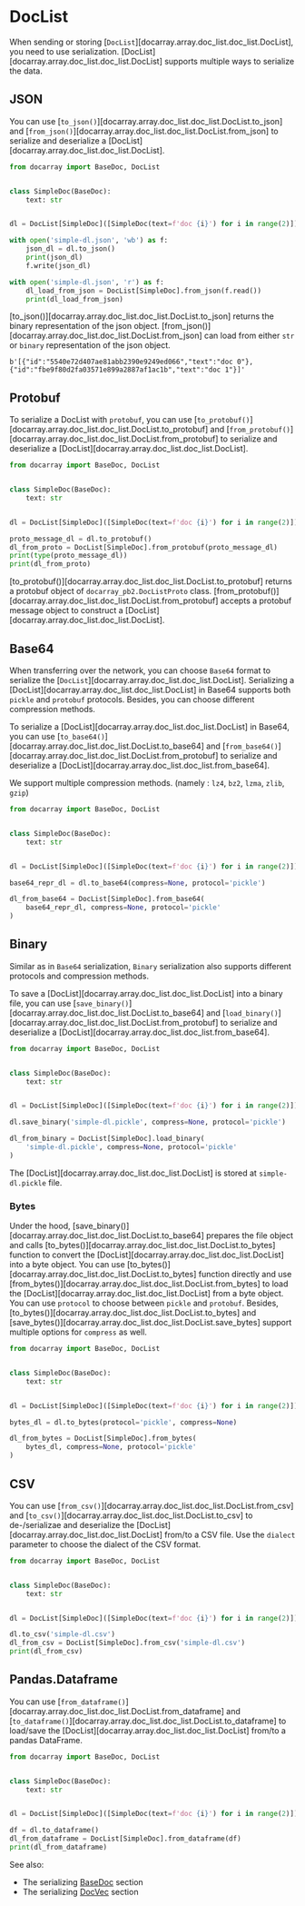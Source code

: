 # DocList
When sending or storing [`DocList`][docarray.array.doc_list.doc_list.DocList], you need to use serialization. [DocList][docarray.array.doc_list.doc_list.DocList] supports multiple ways to serialize the data.

## JSON
You can use [`to_json()`][docarray.array.doc_list.doc_list.DocList.to_json] and [`from_json()`][docarray.array.doc_list.doc_list.DocList.from_json] to serialize and deserialize a [DocList][docarray.array.doc_list.doc_list.DocList].

```python
from docarray import BaseDoc, DocList


class SimpleDoc(BaseDoc):
    text: str


dl = DocList[SimpleDoc]([SimpleDoc(text=f'doc {i}') for i in range(2)])

with open('simple-dl.json', 'wb') as f:
    json_dl = dl.to_json()
    print(json_dl)
    f.write(json_dl)

with open('simple-dl.json', 'r') as f:
    dl_load_from_json = DocList[SimpleDoc].from_json(f.read())
    print(dl_load_from_json)
```

[to_json()][docarray.array.doc_list.doc_list.DocList.to_json] returns the binary representation of the json object. [from_json()][docarray.array.doc_list.doc_list.DocList.from_json] can load from either `str` or `binary` representation of the json object.

```output
b'[{"id":"5540e72d407ae81abb2390e9249ed066","text":"doc 0"},{"id":"fbe9f80d2fa03571e899a2887af1ac1b","text":"doc 1"}]'
```

## Protobuf
To serialize a DocList with `protobuf`, you can use [`to_protobuf()`][docarray.array.doc_list.doc_list.DocList.to_protobuf]  and [`from_protobuf()`][docarray.array.doc_list.doc_list.DocList.from_protobuf] to serialize and deserialize a [DocList][docarray.array.doc_list.doc_list.DocList].

```python
from docarray import BaseDoc, DocList


class SimpleDoc(BaseDoc):
    text: str


dl = DocList[SimpleDoc]([SimpleDoc(text=f'doc {i}') for i in range(2)])

proto_message_dl = dl.to_protobuf()
dl_from_proto = DocList[SimpleDoc].from_protobuf(proto_message_dl)
print(type(proto_message_dl))
print(dl_from_proto)
```

[to_protobuf()][docarray.array.doc_list.doc_list.DocList.to_protobuf]  returns a protobuf object of `docarray_pb2.DocListProto` class. [from_protobuf()][docarray.array.doc_list.doc_list.DocList.from_protobuf]  accepts a protobuf message object to construct a [DocList][docarray.array.doc_list.doc_list.DocList].

## Base64
When transferring over the network, you can choose `Base64` format to serialize the [`DocList`][docarray.array.doc_list.doc_list.DocList].
Serializing a [DocList][docarray.array.doc_list.doc_list.DocList] in Base64 supports both `pickle` and `protobuf` protocols. Besides, you can choose different compression methods.

To serialize a [DocList][docarray.array.doc_list.doc_list.DocList] in Base64, you can use [`to_base64()`][docarray.array.doc_list.doc_list.DocList.to_base64]  and [`from_base64()`][docarray.array.doc_list.doc_list.DocList.from_protobuf] to serialize and deserialize a [DocList][docarray.array.doc_list.doc_list.from_base64].

We support multiple compression methods. (namely : `lz4`, `bz2`, `lzma`, `zlib`, `gzip`)


```python
from docarray import BaseDoc, DocList


class SimpleDoc(BaseDoc):
    text: str


dl = DocList[SimpleDoc]([SimpleDoc(text=f'doc {i}') for i in range(2)])

base64_repr_dl = dl.to_base64(compress=None, protocol='pickle')

dl_from_base64 = DocList[SimpleDoc].from_base64(
    base64_repr_dl, compress=None, protocol='pickle'
)
```

## Binary
Similar as in `Base64` serialization, `Binary` serialization also supports different protocols and compression methods.

To save a [DocList][docarray.array.doc_list.doc_list.DocList] into a binary file, you can use [`save_binary()`][docarray.array.doc_list.doc_list.DocList.to_base64]  and [`load_binary()`][docarray.array.doc_list.doc_list.DocList.from_protobuf] to serialize and deserialize a [DocList][docarray.array.doc_list.doc_list.from_base64].

```python
from docarray import BaseDoc, DocList


class SimpleDoc(BaseDoc):
    text: str


dl = DocList[SimpleDoc]([SimpleDoc(text=f'doc {i}') for i in range(2)])

dl.save_binary('simple-dl.pickle', compress=None, protocol='pickle')

dl_from_binary = DocList[SimpleDoc].load_binary(
    'simple-dl.pickle', compress=None, protocol='pickle'
)
```

The [DocList][docarray.array.doc_list.doc_list.DocList] is stored at `simple-dl.pickle` file.

### Bytes
Under the hood,  [save_binary()][docarray.array.doc_list.doc_list.DocList.to_base64] prepares the file object and calls [to_bytes()][docarray.array.doc_list.doc_list.DocList.to_bytes] function to convert the [DocList][docarray.array.doc_list.doc_list.DocList] into a byte object. You can use [to_bytes()][docarray.array.doc_list.doc_list.DocList.to_bytes] function directly and use [from_bytes()][docarray.array.doc_list.doc_list.DocList.from_bytes] to load the [DocList][docarray.array.doc_list.doc_list.DocList] from a byte object. You can use `protocol` to choose between `pickle` and `protobuf`. Besides, [to_bytes()][docarray.array.doc_list.doc_list.DocList.to_bytes]  and [save_bytes()][docarray.array.doc_list.doc_list.DocList.save_bytes] support multiple options for `compress` as well. 

```python
from docarray import BaseDoc, DocList


class SimpleDoc(BaseDoc):
    text: str


dl = DocList[SimpleDoc]([SimpleDoc(text=f'doc {i}') for i in range(2)])

bytes_dl = dl.to_bytes(protocol='pickle', compress=None)

dl_from_bytes = DocList[SimpleDoc].from_bytes(
    bytes_dl, compress=None, protocol='pickle'
)
```


## CSV
You can use [`from_csv()`][docarray.array.doc_list.doc_list.DocList.from_csv] and [`to_csv()`][docarray.array.doc_list.doc_list.DocList.to_csv] to de-/serializae and deserialize the [DocList][docarray.array.doc_list.doc_list.DocList] from/to a CSV file. Use the `dialect` parameter to choose the dialect of the CSV format.

```python
from docarray import BaseDoc, DocList


class SimpleDoc(BaseDoc):
    text: str


dl = DocList[SimpleDoc]([SimpleDoc(text=f'doc {i}') for i in range(2)])

dl.to_csv('simple-dl.csv')
dl_from_csv = DocList[SimpleDoc].from_csv('simple-dl.csv')
print(dl_from_csv)
```


## Pandas.Dataframe
You can use [`from_dataframe()`][docarray.array.doc_list.doc_list.DocList.from_dataframe] and [`to_dataframe()`][docarray.array.doc_list.doc_list.DocList.to_dataframe] to load/save the [DocList][docarray.array.doc_list.doc_list.DocList] from/to a pandas DataFrame.

```python
from docarray import BaseDoc, DocList


class SimpleDoc(BaseDoc):
    text: str


dl = DocList[SimpleDoc]([SimpleDoc(text=f'doc {i}') for i in range(2)])

df = dl.to_dataframe()
dl_from_dataframe = DocList[SimpleDoc].from_dataframe(df)
print(dl_from_dataframe)
```

See also:

* The serializing [BaseDoc](./send_doc.md) section
* The serializing [DocVec](./send_docvec.md) section

